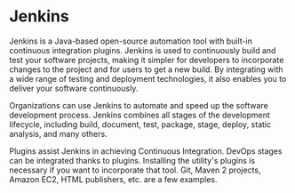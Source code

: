 # Jenkins

Jenkins is a Java-based open-source automation tool with built-in continuous integration plugins. Jenkins is used to continuously build and test your software projects, making it simpler for developers to incorporate changes to the project and for users to get a new build. By integrating with a wide range of testing and deployment technologies, it also enables you to deliver your software continuously.

Organizations can use Jenkins to automate and speed up the software development process. Jenkins combines all stages of the development lifecycle, including build, document, test, package, stage, deploy, static analysis, and many others.

Plugins assist Jenkins in achieving Continuous Integration. DevOps stages can be integrated thanks to plugins. Installing the utility's plugins is necessary if you want to incorporate that tool. Git, Maven 2 projects, Amazon EC2, HTML publishers, etc. are a few examples.
